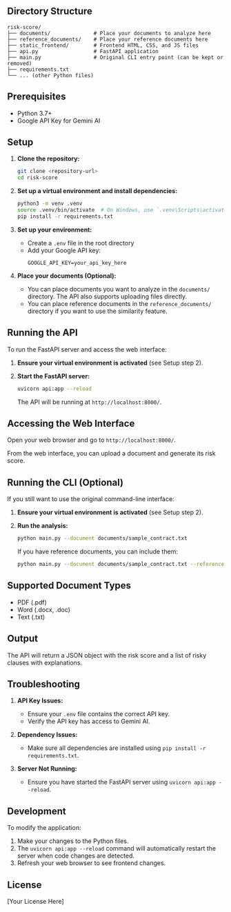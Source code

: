 ## Directory Structure

```text
risk-score/
├── documents/              # Place your documents to analyze here
├── reference_documents/    # Place your reference documents here
├── static_frontend/        # Frontend HTML, CSS, and JS files
├── api.py                  # FastAPI application
├── main.py                 # Original CLI entry point (can be kept or removed)
├── requirements.txt
└── ... (other Python files)
```

## Prerequisites

- Python 3.7+
- Google API Key for Gemini AI

## Setup

1. **Clone the repository:**
   ```bash
   git clone <repository-url>
   cd risk-score
   ```

2. **Set up a virtual environment and install dependencies:**
   ```bash
   python3 -m venv .venv
   source .venv/bin/activate  # On Windows, use `.venv\Scripts\activate`
   pip install -r requirements.txt
   ```

3. **Set up your environment:**
   - Create a `.env` file in the root directory
   - Add your Google API key:
     ```
     GOOGLE_API_KEY=your_api_key_here
     ```

4. **Place your documents (Optional):**
   - You can place documents you want to analyze in the `documents/` directory. The API also supports uploading files directly.
   - You can place reference documents in the `reference_documents/` directory if you want to use the similarity feature.

## Running the API

To run the FastAPI server and access the web interface:

1. **Ensure your virtual environment is activated** (see Setup step 2).
2. **Start the FastAPI server:**
   ```bash
   uvicorn api:app --reload
   ```

   The API will be running at `http://localhost:8000/`.

## Accessing the Web Interface

Open your web browser and go to `http://localhost:8000/`.

From the web interface, you can upload a document and generate its risk score.

## Running the CLI (Optional)

If you still want to use the original command-line interface:

1. **Ensure your virtual environment is activated** (see Setup step 2).
2. **Run the analysis:**
   ```bash
   python main.py --document documents/sample_contract.txt
   ```

   If you have reference documents, you can include them:
   ```bash
   python main.py --document documents/sample_contract.txt --reference-dir reference_docs
   ```

## Supported Document Types

- PDF (.pdf)
- Word (.docx, .doc)
- Text (.txt)

## Output

The API will return a JSON object with the risk score and a list of risky clauses with explanations.

## Troubleshooting

1. **API Key Issues:**
   - Ensure your `.env` file contains the correct API key.
   - Verify the API key has access to Gemini AI.

2. **Dependency Issues:**
   - Make sure all dependencies are installed using `pip install -r requirements.txt`.

3. **Server Not Running:**
   - Ensure you have started the FastAPI server using `uvicorn api:app --reload`.

## Development

To modify the application:

1. Make your changes to the Python files.
2. The `uvicorn api:app --reload` command will automatically restart the server when code changes are detected.
3. Refresh your web browser to see frontend changes.

## License

[Your License Here] 